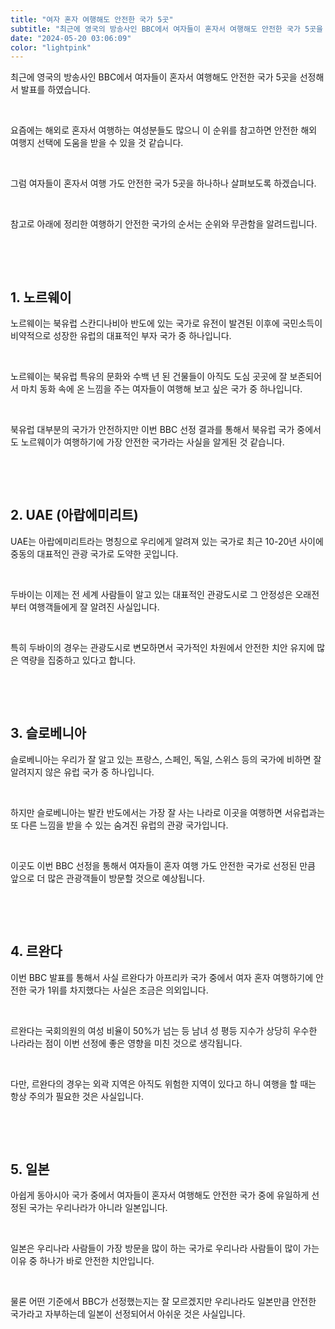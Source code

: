 ```yaml
---
title: "여자 혼자 여행해도 안전한 국가 5곳"
subtitle: "최근에 영국의 방송사인 BBC에서 여자들이 혼자서 여행해도 안전한 국가 5곳을 선정해서 발표를 하였습니다. 요즘에는 해외로 혼자서 여행하는 여성분들도 많으니 이 순위를 참고하면 안전한 해외 여행지 선택에 도움을 받을 수 있을 것 같습니다. 여자들이 혼자서 여행 가도 안전한 국가 5곳을 정리한 글입니다."
date: "2024-05-20 03:06:09"
color: "lightpink"
---
```



<p>최근에 영국의 방송사인 BBC에서 여자들이 혼자서 여행해도 안전한 국가 5곳을 선정해서 발표를 하였습니다.</p>
<p><br></p>
<p>요즘에는 해외로 혼자서 여행하는 여성분들도 많으니 이 순위를 참고하면 안전한 해외 여행지 선택에 도움을 받을 수 있을 것 같습니다.</p>
<p><br></p>
<p>그럼 여자들이 혼자서 여행 가도 안전한 국가 5곳을 하나하나 살펴보도록 하겠습니다.</p>
<p><br></p>
<p>참고로 아래에 정리한 여행하기 안전한 국가의 순서는 순위와 무관함을 알려드립니다.</p>
<p><br></p>
<p><br></p>
<h2><b>1. 노르웨이</b></h2>
<p>노르웨이는 북유럽 스칸디나비아 반도에 있는 국가로 유전이 발견된 이후에 국민소득이 비약적으로 성장한 유럽의 대표적인 부자 국가 중 하나입니다.</p>
<p><br></p>
<p>노르웨이는 북유럽 특유의 문화와 수백 년 된 건물들이 아직도 도심 곳곳에 잘 보존되어서 마치 동화 속에 온 느낌을 주는 여자들이 여행해 보고 싶은 국가 중 하나입니다.</p>
<p><br></p>
<p>북유럽 대부분의 국가가 안전하지만 이번 BBC 선정 결과를 통해서 북유럽 국가 중에서도 노르웨이가 여행하기에 가장 안전한 국가라는 사실을 알게된 것 같습니다.</p>
<p><br></p>
<p><br></p>
<h2><b>2. UAE (아랍에미리트)</b></h2>
<p>UAE는 아랍에미리트라는 명칭으로 우리에게 알려져 있는 국가로 최근 10-20년 사이에 중동의 대표적인 관광 국가로 도약한 곳입니다.</p>
<p><br></p>
<p>두바이는 이제는 전 세계 사람들이 알고 있는 대표적인 관광도시로 그 안정성은 오래전부터 여행객들에게 잘 알려진 사실입니다.</p>
<p><br></p>
<p>특히 두바이의 경우는 관광도시로 변모하면서 국가적인 차원에서 안전한 치안 유지에 많은 역량을 집중하고 있다고 합니다.</p>
<p><br></p>
<p><br></p>
<h2><b>3. 슬로베니아</b></h2>
<p>슬로베니아는 우리가 잘 알고 있는 프랑스, 스페인, 독일, 스위스 등의 국가에 비하면 잘 알려지지 않은 유럽 국가 중 하나입니다.</p>
<p><br></p>
<p>하지만 슬로베니아는 발칸 반도에서는 가장 잘 사는 나라로 이곳을 여행하면 서유럽과는 또 다른 느낌을 받을 수 있는 숨겨진 유럽의 관광 국가입니다.</p>
<p><br></p>
<p>이곳도 이번 BBC 선정을 통해서 여자들이 혼자 여행 가도 안전한 국가로 선정된 만큼 앞으로 더 많은 관광객들이 방문할 것으로 예상됩니다.</p>
<p><br></p>
<p><br></p>
<h2><b>4. 르완다</b></h2>
<p>이번 BBC 발표를 통해서 사실 르완다가 아프리카 국가 중에서 여자 혼자 여행하기에 안전한 국가 1위를 차지했다는 사실은 조금은 의외입니다.</p>
<p><br></p>
<p>르완다는 국회의원의 여성 비율이 50%가 넘는 등 남녀 성 평등 지수가 상당히 우수한 나라라는 점이 이번 선정에 좋은 영향을 미친 것으로 생각됩니다.</p>
<p><br></p>
<p>다만, 르완다의 경우는 외곽 지역은 아직도 위험한 지역이 있다고 하니 여행을 할 때는 항상 주의가 필요한 것은 사실입니다.</p>
<p><br></p>
<p><br></p>
<h2><b>5. 일본</b></h2>
<p>아쉽게 동아시아 국가 중에서 여자들이 혼자서 여행해도 안전한 국가 중에 유일하게 선정된 국가는 우리나라가 아니라 일본입니다.</p>
<p><br></p>
<p>일본은 우리나라 사람들이 가장 방문을 많이 하는 국가로 우리나라 사람들이 많이 가는 이유 중 하나가 바로 안전한 치안입니다.</p>
<p><br></p>
<p>물론 어떤 기준에서 BBC가 선정했는지는 잘 모르겠지만 우리나라도 일본만큼 안전한 국가라고 자부하는데 일본이 선정되어서 아쉬운 것은 사실입니다.</p>
<p><br></p>